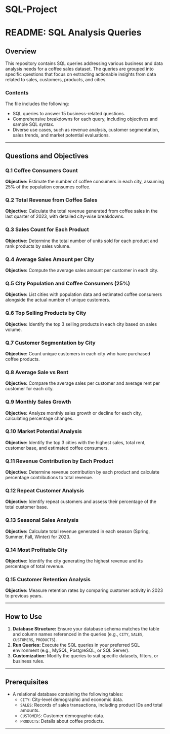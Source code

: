 # SQL-Project
# README: SQL Analysis Queries

## Overview
This repository contains SQL queries addressing various business and data analysis needs for a coffee sales dataset. The queries are grouped into specific questions that focus on extracting actionable insights from data related to sales, customers, products, and cities.

### **Contents**
The file includes the following:
- SQL queries to answer 15 business-related questions.
- Comprehensive breakdowns for each query, including objectives and sample SQL syntax.
- Diverse use cases, such as revenue analysis, customer segmentation, sales trends, and market potential evaluations.

---

## **Questions and Objectives**

### **Q.1 Coffee Consumers Count**
**Objective:** Estimate the number of coffee consumers in each city, assuming 25% of the population consumes coffee.

### **Q.2 Total Revenue from Coffee Sales**
**Objective:** Calculate the total revenue generated from coffee sales in the last quarter of 2023, with detailed city-wise breakdowns.

### **Q.3 Sales Count for Each Product**
**Objective:** Determine the total number of units sold for each product and rank products by sales volume.

### **Q.4 Average Sales Amount per City**
**Objective:** Compute the average sales amount per customer in each city.

### **Q.5 City Population and Coffee Consumers (25%)**
**Objective:** List cities with population data and estimated coffee consumers alongside the actual number of unique customers.

### **Q.6 Top Selling Products by City**
**Objective:** Identify the top 3 selling products in each city based on sales volume.

### **Q.7 Customer Segmentation by City**
**Objective:** Count unique customers in each city who have purchased coffee products.

### **Q.8 Average Sale vs Rent**
**Objective:** Compare the average sales per customer and average rent per customer for each city.

### **Q.9 Monthly Sales Growth**
**Objective:** Analyze monthly sales growth or decline for each city, calculating percentage changes.

### **Q.10 Market Potential Analysis**
**Objective:** Identify the top 3 cities with the highest sales, total rent, customer base, and estimated coffee consumers.

### **Q.11 Revenue Contribution by Each Product**
**Objective:** Determine revenue contribution by each product and calculate percentage contributions to total revenue.

### **Q.12 Repeat Customer Analysis**
**Objective:** Identify repeat customers and assess their percentage of the total customer base.

### **Q.13 Seasonal Sales Analysis**
**Objective:** Calculate total revenue generated in each season (Spring, Summer, Fall, Winter) for 2023.

### **Q.14 Most Profitable City**
**Objective:** Identify the city generating the highest revenue and its percentage of total revenue.

### **Q.15 Customer Retention Analysis**
**Objective:** Measure retention rates by comparing customer activity in 2023 to previous years.

---

## **How to Use**
1. **Database Structure:** Ensure your database schema matches the table and column names referenced in the queries (e.g., `CITY`, `SALES`, `CUSTOMERS`, `PRODUCTS`).
2. **Run Queries:** Execute the SQL queries in your preferred SQL environment (e.g., MySQL, PostgreSQL, or SQL Server).
3. **Customization:** Modify the queries to suit specific datasets, filters, or business rules.

---

## **Prerequisites**
- A relational database containing the following tables:
  - `CITY`: City-level demographic and economic data.
  - `SALES`: Records of sales transactions, including product IDs and total amounts.
  - `CUSTOMERS`: Customer demographic data.
  - `PRODUCTS`: Details about coffee products.

---


